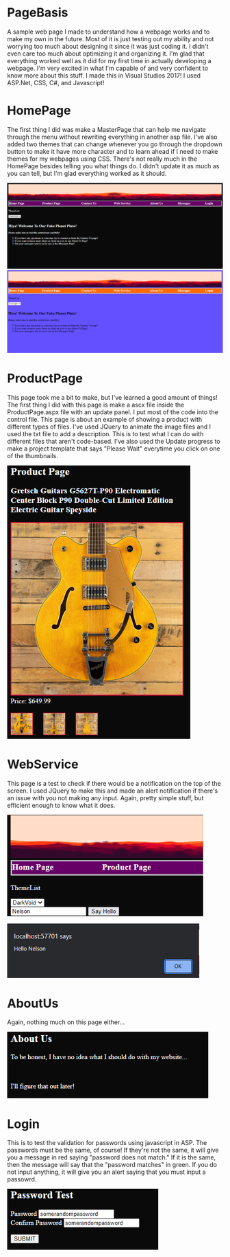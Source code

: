 # PageBasis
A sample web page I made to understand how a webpage works and to make my own in the future. Most of it is just testing out my 
ability and not worrying too much about designing it since it was just coding it. I didn't even care too much about optimizing it and 
organizing it. I'm glad that everything worked well as it did for my first time in actually developing a webpage. I'm very excited in
what I'm capable of and very confident to know more about this stuff. I made this in Visual Studios 2017! I used ASP.Net, CSS, C#, and 
Javascript!

# HomePage
The first thing I did was make a MasterPage that can help me navigate through the menu without rewriting everything in another asp file. 
I've also added two themes that can change whenever you go through the dropdown button to make it have more character and to 
learn ahead if I need to make themes for my webpages using CSS. There's not really much in the HomePage besides telling you what things do. 
I didn't update it as much as you can tell, but I'm glad everything worked as it should. 

![This is an image](/Pics/HomePage.PNG)
![This is an image](/Pics/Theme.PNG)

# ProductPage
This page took me a bit to make, but I've learned a good amount of things! The first thing I did with this page is make a ascx file inside 
the ProductPage.aspx file with an update panel. I put most of the code into the control file. This page is about an example of showing a 
product with different types of files. I've used JQuery to animate the image files and I used the txt file to add a description. This is to test 
what I can do with different files that aren't code-based. I've also used the Update progress to make a project template that says "Please 
Wait" everytime you click on one of the thumbnails. 

![This is an image](/Pics/ProductPage.PNG)

# WebService
This page is a test to check if there would be a notification on the top of the screen. I used JQuery to make this and made an alert notification if
there's an issue with you not making any input. Again, pretty simple stuff, but efficient enough to know what it does.

![This is an image](/Pics/WebService.PNG)

![This is an image](/Pics/WebSeviceTest.PNG)

# AboutUs

Again, nothing much on this page either...

![This is an image](/Pics/AboutUs.PNG)

# Login
This is to test the validation for passwords using javascript in ASP. The passwords must be the same, of course! If they're not the same, it will 
give you a message in red saying "password does not match." If it is the same, then the message will say that the "password matches" in green. 
If you do not input anything, it will give you an alert saying that you must input a passowrd.

![This is an image](/Pics/Password.PNG)
